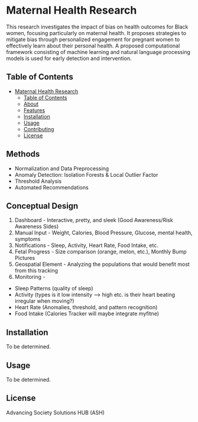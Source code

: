 # Maternal Health Research 

This research investigates the impact of bias on health outcomes for Black women, focusing particularly on maternal health. 
It proposes strategies to mitigate bias through personalized engagement for pregnant women to effectively learn about their personal health. A proposed computational framework consisting of machine learning and natural language processing models is used for early detection and intervention. 

## Table of Contents

- [Maternal Health Research](#maternal-health-research)
  - [Table of Contents](#table-of-contents)
  - [About](#about)
  - [Features](#features)
  - [Installation](#installation)
  - [Usage](#usage)
  - [Contributing](#contributing)
  - [License](#license)

## Methods
- Normalization and Data Preprocessing
- Anomaly Detection: Isolation Forests & Local Outlier Factor
- Threshold Analysis
- Automated Recommendations 
  
## Conceptual Design

1. Dashboard - Interactive, pretty, and sleek (Good Awareness/Risk Awareness Sides)
2. Manual Input - Weight, Calories, Blood Pressure, Glucose, mental health, symptoms
3. Notifications - Sleep, Activity, Heart Rate, Food Intake, etc.
4. Fetal Progress - Size comparison (orange, melon, etc.), Monthly Bump Pictures 
5. Geospatial Element - Analyzing the populations that would benefit most from this tracking
6. Monitoring - 
- Sleep Patterns (quality of sleep)
- Activity (types is it low intensity —> high etc. is their heart beating irregular when moving?)
- Heart Rate (Anomalies, threshold, and pattern recognition)
- Food Intake (Calories Tracker will maybe integrate myfitne)

## Installation
To be determined.
## Usage
To be determined.

## License
Advancing Society Solutions HUB (ASH)
